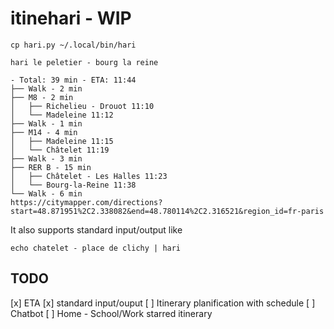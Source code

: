 # itinehari - WIP

`cp hari.py ~/.local/bin/hari`

`hari le peletier - bourg la reine`

```text
- Total: 39 min - ETA: 11:44
├── Walk - 2 min
├── M8 - 2 min
│   ├── Richelieu - Drouot 11:10
│   └── Madeleine 11:12
├── Walk - 1 min
├── M14 - 4 min
│   ├── Madeleine 11:15
│   └── Châtelet 11:19
├── Walk - 3 min
├── RER B - 15 min
│   ├── Châtelet - Les Halles 11:23
│   └── Bourg-la-Reine 11:38
└── Walk - 6 min
https://citymapper.com/directions?start=48.871951%2C2.338082&end=48.780114%2C2.316521&region_id=fr-paris
```
It also supports standard input/output like

`echo chatelet - place de clichy | hari`

## TODO

[x] ETA
[x] standard input/ouput
[ ] Itinerary planification with schedule
[ ] Chatbot
[ ] Home - School/Work starred itinerary
